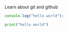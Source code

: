 Learn about git and github

```javascript
console.log("hello world");
```

```python
print("hello world")
```
